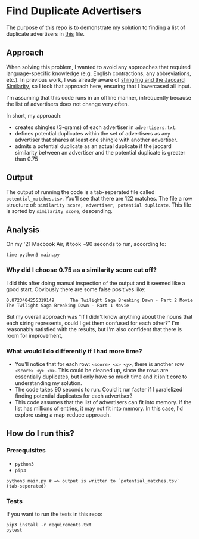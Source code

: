 # Find Duplicate Advertisers

The purpose of this repo is to demonstrate my solution to finding a list of duplicate advertisers in [this](https://s3.amazonaws.com/ym-hosting/tomtest/advertisers.txt) file.

## Approach

When solving this problem, I wanted to avoid any approaches that required language-specific knowledge (e.g. English contractions, any abbreviations, etc.).  In previous work, I was already aware of [shingling and the Jaccard Similarity](https://www.cs.utah.edu/~jeffp/teaching/cs5955/L4-Jaccard+Shingle.pdf), so I took that approach here, ensuring that I lowercased all input.

I'm assuming that this code runs in an offline manner, infrequently because the list of advertisers does not change very often.  

In short, my approach:
- creates shingles (3-grams) of each advertiser in `advertisers.txt`.
- defines potential duplicates within the set of advertisers as any advertiser that shares at least one shingle with another advertiser.
- admits a potential duplicate as an actual duplicate if the jaccard similarity between an advertiser and the potential duplicate is greater than 0.75

## Output

The output of running the code is a tab-seperated file called `potential_matches.tsv`.  You'll see that there are 122 matches. The file a row structure of: `similarity score, advertiser, potential duplicate`. This file is sorted by `similarity score`, descending.
    
## Analysis

On my '21 Macbook Air, it took ~90 seconds to run, according to:
```
time python3 main.py  
```

### Why did I choose 0.75 as a similarity score cut off?

I did this after doing manual inspection of the output and it seemed like a good start.  Obviously there are some false positives like:
```
0.8723404255319149      The Twilight Saga Breaking Dawn - Part 2 Movie  The Twilight Saga Breaking Dawn - Part 1 Movie
```

But my overall approach was "If I didn't know anything about the nouns that each string represents, could I get them confused for each other?"  I'm reasonably satisfied with the results, but I'm also confident that there is room for improvement,

### What would I do differently if I had more time?
- You'll notice that for each row: `<score> <x> <y>`, there is another row `<score> <y> <x>`.  This could be cleaned up, since the rows are essentially duplicates, but I only have so much time and it isn't core to understanding my solution.
- The code takes 90 seconds to run.  Could it run faster if I paralelized finding potential duplicates for each advertiser?
- This code assumes that the list of advertisers can fit into memory.  If the list has millions of entries, it may not fit into memory.  In this case, I'd explore using a map-reduce approach. 

## How do I run this?

### Prerequisites

- `python3`
- `pip3`

```
python3 main.py # => output is written to `potential_matches.tsv` (tab-seperated)
```

### Tests

If you want to run the tests in this repo:

```
pip3 install -r requirements.txt
pytest
```




